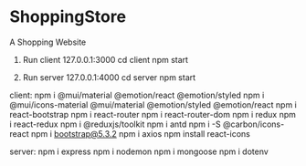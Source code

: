 # ShoppingStore

A Shopping Website

1. Run client 127.0.0.1:3000
   cd client
   npm start

2. Run server 127.0.0.1:4000
   cd server
   npm start

client:
npm i @mui/material @emotion/react @emotion/styled
npm i @mui/icons-material @mui/material @emotion/styled @emotion/react
npm i react-bootstrap
npm i react-router
npm i react-router-dom
npm i redux
npm i react-redux
npm i @reduxjs/toolkit
npm i antd
npm i -S @carbon/icons-react
npm i bootstrap@5.3.2
npm i axios
npm install react-icons

server:
npm i express
npm i nodemon
npm i mongoose
npm i dotenv
